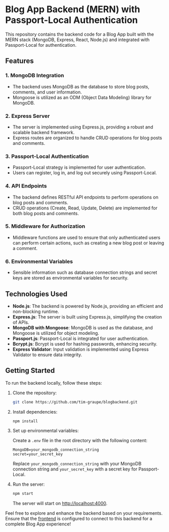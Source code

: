 # Blog App Backend (MERN) with Passport-Local Authentication

This repository contains the backend code for a Blog App built with the MERN stack (MongoDB, Express, React, Node.js) and integrated with Passport-Local for authentication.

## Features

### 1. **MongoDB Integration**

- The backend uses MongoDB as the database to store blog posts, comments, and user information.
- Mongoose is utilized as an ODM (Object Data Modeling) library for MongoDB.

### 2. **Express Server**

- The server is implemented using Express.js, providing a robust and scalable backend framework.
- Express routes are organized to handle CRUD operations for blog posts and comments.

### 3. **Passport-Local Authentication**

- Passport-Local strategy is implemented for user authentication.
- Users can register, log in, and log out securely using Passport-Local.

### 4. **API Endpoints**

- The backend defines RESTful API endpoints to perform operations on blog posts and comments.
- CRUD operations (Create, Read, Update, Delete) are implemented for both blog posts and comments.

### 5. **Middleware for Authorization**

- Middleware functions are used to ensure that only authenticated users can perform certain actions, such as creating a new blog post or leaving a comment.

### 6. **Environmental Variables**

- Sensible information such as database connection strings and secret keys are stored as environmental variables for security.

## Technologies Used

- **Node.js**: The backend is powered by Node.js, providing an efficient and non-blocking runtime.
- **Express.js**: The server is built using Express.js, simplifying the creation of APIs.
- **MongoDB with Mongoose**: MongoDB is used as the database, and Mongoose is utilized for object modeling.
- **Passport.js**: Passport-Local is integrated for user authentication.
- **Bcrypt.js**: Bcrypt is used for hashing passwords, enhancing security.
- **Express Validator**: Input validation is implemented using Express Validator to ensure data integrity.

## Getting Started

To run the backend locally, follow these steps:

1. Clone the repository:

   ```bash
   git clone https://github.com/tim-graupe/blogbackend.git
   ```

2. Install dependencies:

   ```bash
   npm install
   ```

3. Set up environmental variables:

   Create a `.env` file in the root directory with the following content:

   ```env
   MongoDB=your_mongodb_connection_string
   secret=your_secret_key
   ```

   Replace `your_mongodb_connection_string` with your MongoDB connection string and `your_secret_key` with a secret key for Passport-Local.

4. Run the server:

   ```bash
   npm start
   ```

   The server will start on [http://localhost:4000](http://localhost:4000).

Feel free to explore and enhance the backend based on your requirements. Ensure that the [frontend](https://github.com/tim-graupe/blogfrontend) is configured to connect to this backend for a complete Blog App experience!